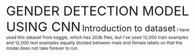 <span style="font-size: 36px;">GENDER DETECTION MODEL USING CNN</span>
<span style="font-size: 24px;">Introduction to dataset</span>
<span style="font-size: 12px;">I have used this dataset from kaggle, which has 203k files, but I've used 12,000 train examples and 12,000 test examples equally divided between male and female labels so that the model does not take forever to run.</span>

